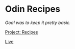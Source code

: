 # Odin Recipes

_Goal was to keep it pretty basic._

[Project: Recipes](https://www.theodinproject.com/lessons/foundations-recipes)

[Live](https://deepak-parmar.github.io/odin-recipes/)